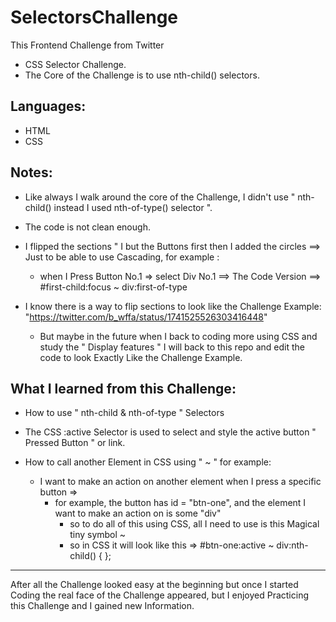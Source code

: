 ﻿# SelectorsChallenge

This Frontend Challenge from Twitter
- CSS Selector Challenge.
- The Core of the Challenge is to use nth-child() selectors.

## Languages:
- HTML
- CSS

## Notes:
- Like always I walk around the core of the Challenge, I didn't use " nth-child() instead I used nth-of-type() selector ".
- The code is not clean enough.
- I flipped the sections " I but the Buttons first then I added the circles ==> Just to be able to use Cascading, for example :

  - when I Press Button No.1 => select Div No.1 ==> The Code Version ==> #first-child:focus ~ div:first-of-type

- I know there is a way to flip sections to look like the Challenge Example: "https://twitter.com/b_wffa/status/1741525526303416448"

  - But maybe in the future when I back to coding more using CSS and study the " Display features " I will back to this repo and edit the code to look Exactly Like the Challenge Example.
 
## What I learned from this Challenge:
- How to use " nth-child & nth-of-type " Selectors
- The CSS :active Selector is used to select and style the active button " Pressed Button " or link. 
- How to call another Element in CSS using " ~ " for example:

  - I want to make an action on another element when I press a specific button =>
    - for example, the button has id = "btn-one", and the element I want to make an action on is some "div"
      - so to do all of this using CSS, all I need to use is this Magical tiny symbol ~
      - so in CSS it will look like this =>  #btn-one:active ~ div:nth-child() { };
***
After all the Challenge looked easy at the beginning but once I started Coding the real face of the Challenge appeared,
but I enjoyed Practicing this Challenge and I gained new Information.
